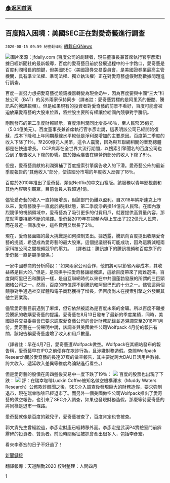 ###  [:house:返回首頁](https://github.com/ourhimalayas/txt)
---

## 百度陷入困境：美國SEC正在對愛奇藝進行調查
`2020-08-15 09:59 秘密翻译组` [轉載自GNews](https://gnews.org/zh-hant/298079/)

![](https://s3.amazonaws.com/gnews-media-offload/wp-content/uploads/2020/08/15093454/Picture-1-51.png)圖片來源：jfdaily.com (百度公司的創建者，現任董事長兼首席執行官李彥宏) 
據日經新聞社的最新報導，百度的愛奇藝目前於發展過程中的十字路口，愛奇藝是百度利潤增長的關鍵，但美國SEC（美國證券交易委員會，是美國證券業最高主管機關，具有準立法權、準司法權、獨立執法權）正在對愛奇藝虛假財務數據問題進行調查。

百度一直努力想把愛奇藝從燒錢機器轉變為現金奶牛，因為百度要與中國“三大”科技公司（BAT）的另外兩家保持同步（譯者註：愛奇藝對標的是阿里系的優酷、騰訊系的騰訊視頻）。但是如果現有的投資者對愛奇藝的前景不看好，百度可能會被迫放棄愛奇藝的大股東位置，將控股主要所有權讓位給國內競爭對手騰訊。

剛剛發布的第二季度財報顯示，百度淨利潤同比增長48％，至人民幣35億元（5.04億美元）。百度董事長兼首席執行官李彥宏說，這表明該公司已經開始復蘇，成本下降和上年同期基線水平較低是淨利潤增加的主要原因。百度第二季度的收入下降了1％，至260億元人民幣，這令人震驚，因為與互聯網相關的業務總體都是在快速增長。 CCP病毒在全世界大流行期間，以搜索引擎聞名的百度公司也受到了廣告收入下降的影響。關於搜索廣告在線營銷部分的收入下降了8％。

但是，愛奇藝貢獻的利潤彌補了百度搜索引擎廣告收入的下滑。愛奇藝公佈的最新季度報告的“其他收入”部分，使該細分市場的年度收入反彈了18％。

百度於2010年推出了愛奇藝，類似Netflix的中文山寨版。該服務以青年影視劇和其他內容吸引觀眾，目前會員人數超過1億。

儘管愛奇藝的收入一直持續增長，但該部門仍難以盈利。自2018年納斯達克上市以來，愛奇藝幾乎一直處於虧損狀態，第二季度淨虧損14億元人民幣。在國內激烈競爭的視頻領域中，愛奇藝為了吸引更多的付費用戶，就要提供高質量內容，那麼就需要持續不斷的燒錢。愛奇藝2019年在視頻內容上支出了222億元人民幣，而在最近一個季度中，這些費用又增長了2％。

現在，愛奇藝面臨的最大挑戰是如何控制支出。據透露，騰訊向百度提出收購愛奇藝的提議，希望成為愛奇藝的最大股東。這個提議很有可能成功，因為這將減輕兩家科技公司之間視頻競爭的壓力。 （譯者註：騰訊旗下的騰訊視頻和百度旗下的愛奇藝一直是競爭關係。）

一家中國券商的分析師說：“如果兩家公司合作，他們將可以節省內容成本，其收益將是巨大的。”但是，是否拱手把愛奇藝讓給騰訊，這給百度帶來了兩難選擇。百度與阿里巴巴和騰訊一樣，是自互聯網時代以來在中共國蓬勃發展的所謂的三巨頭網絡公司之一。然而，百度的市值還不到騰訊和阿里巴巴的十分之一。儘管這兩個競爭對手通過社交媒體和電子商務獲得了增長，但百度尚未在搜索引擎之外發展其他主要業務。

儘管愛奇藝目前遇到了麻煩，但它依然被認為是百度未來的金礦。所以百度不願接受騰訊的收購愛奇藝的提議。愛奇藝在8月13日發布了最新的季度業績，同時，美國證券交易委員會已要求調取愛奇藝公司的會計財務記錄並追溯調查至2018年1月份。愛奇藝在一份聲明中說，該調查與美國做空公司Wolfpack 4月份的報告有關，該報告稱愛奇藝虛增了收入和用戶數量。

（譯者註：早在4月7日，愛奇藝遭Wolfpack做空。Wolfpack在其網站發布的報告稱，愛奇藝早在IPO之前便存在欺詐行為，且涉嫌財務造假。查閱Wolfpack Research關於愛奇藝的長達37頁的做空報告，其主要從誇大DAU日活用戶數據、誇大收入、遞延收入差異等維度為論點進行看空。）

但是愛奇藝的股價在周四盤後交易中一度下跌了19％：
![](https://s3.amazonaws.com/gnews-media-offload/wp-content/uploads/2020/08/15093528/Picture-1-52.png)
百度的股票也出現了下跌：
![](https://s3.amazonaws.com/gnews-media-offload/wp-content/uploads/2020/08/15093532/Picture-2-1.png)
評：在瑞幸咖啡Luckin Coffee被知名做空機構渾水（Muddy Waters Research）公佈欺詐醜聞之後，SEC介入調查後發現巨大的財務造假，要求強制退市，現在瑞幸咖啡已經退市了。而另外一個美國做空公司Wolfpack推出了愛奇藝的做空報告，也引來了SEC介入調查，如果也發現財務造假，那麼等待愛奇藝的將同樣是退市一條路。

愛奇藝就像是百度的親兒子，愛奇藝被查了，百度肯定也會被查。

郭文貴先生曾經說過，李彥宏財產已經轉移外面。李彥宏是武漢P4實驗室門前霹靂碑的投資者、贊助者。前段時間吳征被抓會牽出很多人，包括李彥宏。

看來李彥宏的日子不好過了！

[新聞鏈接](https://asia.nikkei.com/Business/China-tech/US-probe-of-China-s-Netflix-puts-Baidu-in-quandary)

翻譯報導：天道酬勤2020 
校對整理：人間四月

1
